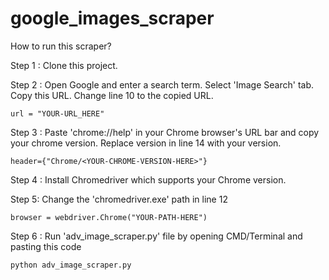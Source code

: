 # google_images_scraper

How to run this scraper?

Step 1 :
Clone this project.

Step 2 :
Open Google and enter a search term.
Select 'Image Search' tab.
Copy this URL.
Change line 10 to the copied URL.
```
url = "YOUR-URL_HERE"
```

Step 3 :
Paste 'chrome://help' in your Chrome browser's URL bar and copy your chrome version. 
Replace version in line 14 with your version.
```
header={"Chrome/<YOUR-CHROME-VERSION-HERE>"}
```

Step 4 :
Install Chromedriver which supports your Chrome version.

Step 5:
Change the 'chromedriver.exe' path in line 12
```
browser = webdriver.Chrome("YOUR-PATH-HERE")
```

Step 6 :
Run 'adv_image_scraper.py' file by opening CMD/Terminal and pasting this code
```
python adv_image_scraper.py
```